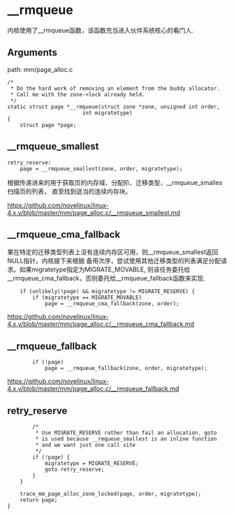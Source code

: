 __rmqueue
========================================

内核使用了__rmqueue函数，该函数充当进入伙伴系统核心的看门人.

Arguments
----------------------------------------

path: mm/page_alloc.c
```
/*
 * Do the hard work of removing an element from the buddy allocator.
 * Call me with the zone->lock already held.
 */
static struct page *__rmqueue(struct zone *zone, unsigned int order,
                        int migratetype)
{
    struct page *page;
```

__rmqueue_smallest
----------------------------------------

```
retry_reserve:
    page = __rmqueue_smallest(zone, order, migratetype);
```

根据传递进来的用于获取页的内存域、分配阶、迁移类型，__rmqueue_smalles扫描页的列表，
直至找到适当的连续内存块。

https://github.com/novelinux/linux-4.x.y/blob/master/mm/page_alloc.c/__rmqueue_smallest.md

__rmqueue_cma_fallback
----------------------------------------

果在特定的迁移类型列表上没有连续内存区可用，则__rmqueue_smallest返回NULL指针。内核接下来根据
备用次序，尝试使用其他迁移类型的列表满足分配请求。如果migratetype指定为MIGRATE_MOVABLE,
则该任务委托给__rmqueue_cma_fallback，否则委托给__rmqueue_fallback函数来实现.

```
    if (unlikely(!page) && migratetype != MIGRATE_RESERVE) {
        if (migratetype == MIGRATE_MOVABLE)
            page = __rmqueue_cma_fallback(zone, order);
```

https://github.com/novelinux/linux-4.x.y/blob/master/mm/page_alloc.c/__rmqueue_cma_fallback.md

__rmqueue_fallback
----------------------------------------

```
        if (!page)
            page = __rmqueue_fallback(zone, order, migratetype);
```

https://github.com/novelinux/linux-4.x.y/blob/master/mm/page_alloc.c/__rmqueue_fallback.md

retry_reserve
----------------------------------------

```
        /*
         * Use MIGRATE_RESERVE rather than fail an allocation. goto
         * is used because __rmqueue_smallest is an inline function
         * and we want just one call site
         */
        if (!page) {
            migratetype = MIGRATE_RESERVE;
            goto retry_reserve;
        }
    }

    trace_mm_page_alloc_zone_locked(page, order, migratetype);
    return page;
}
```